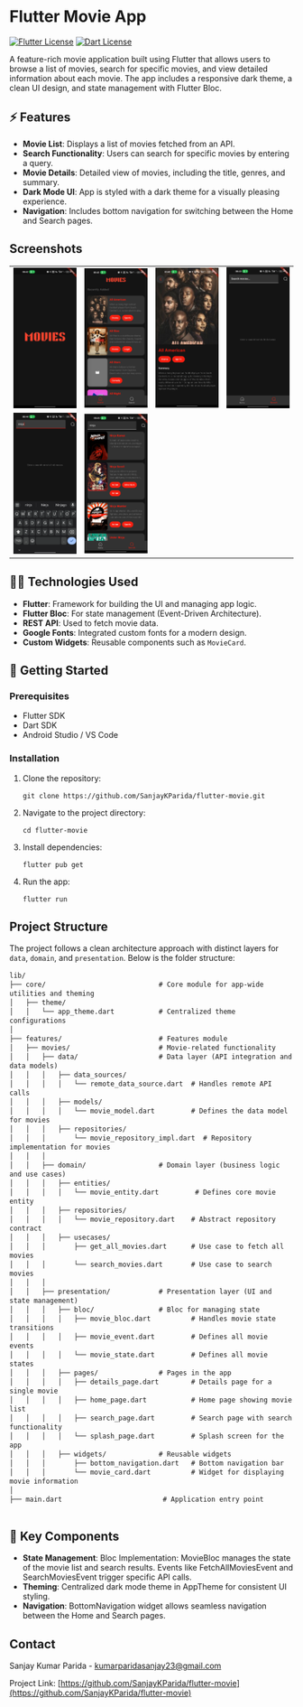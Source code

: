 # Flutter Movie App

[![Flutter License](https://img.shields.io/badge/Flutter-02569B?style=for-the-badge&logo=flutter&logoColor=white)](https://flutter.dev/)
[![Dart License](https://img.shields.io/badge/Dart-0175C2?style=for-the-badge&logo=dart&logoColor=white)](https://dart.dev/)

A feature-rich movie application built using Flutter that allows users to browse a list of movies, search for specific movies, and view detailed information about each movie. The app includes a responsive dark theme, a clean UI design, and state management with Flutter Bloc.

## ⚡️ Features

- **Movie List**: Displays a list of movies fetched from an API.
- **Search Functionality**: Users can search for specific movies by entering a query.
- **Movie Details**: Detailed view of movies, including the title, genres, and summary.
- **Dark Mode UI**: App is styled with a dark theme for a visually pleasing experience.
- **Navigation**: Includes bottom navigation for switching between the Home and Search pages.

## Screenshots

<table>
  <tr>
    <td><img src="screenshots/1.png" width="180"/></td>
    <td><img src="screenshots/2.png" width="180"/></td>
    <td><img src="screenshots/3.png" width="180"/></td>
    <td><img src="screenshots/4.png" width="180"/></td>
  </tr>
  <tr>
    <td><img src="screenshots/5.png" width="180"/></td>
    <td><img src="screenshots/6.png" width="180"/></td>
  </tr>
</table>

## 👩‍💻 Technologies Used

- **Flutter**: Framework for building the UI and managing app logic.
- **Flutter Bloc**: For state management (Event-Driven Architecture).
- **REST API**: Used to fetch movie data.
- **Google Fonts**: Integrated custom fonts for a modern design.
- **Custom Widgets**: Reusable components such as `MovieCard`.

## 🚀 Getting Started

### Prerequisites

- Flutter SDK
- Dart SDK
- Android Studio / VS Code

### Installation

1. Clone the repository:
   ```
   git clone https://github.com/SanjayKParida/flutter-movie.git
   ```
2. Navigate to the project directory:
   ```
   cd flutter-movie
   ```
3. Install dependencies:
   ```
   flutter pub get
   ```
4. Run the app:
   ```
   flutter run
   ```

## Project Structure

The project follows a clean architecture approach with distinct layers for `data`, `domain`, and `presentation`. Below is the folder structure:

```
lib/
├── core/                            # Core module for app-wide utilities and theming
│   ├── theme/
│   │   └── app_theme.dart           # Centralized theme configurations
│
├── features/                        # Features module
│   ├── movies/                      # Movie-related functionality
│   │   ├── data/                    # Data layer (API integration and data models)
│   │   │   ├── data_sources/
│   │   │   │   └── remote_data_source.dart  # Handles remote API calls
│   │   │   ├── models/
│   │   │   │   └── movie_model.dart         # Defines the data model for movies
│   │   │   ├── repositories/
│   │   │       └── movie_repository_impl.dart  # Repository implementation for movies
│   │   │
│   │   ├── domain/                  # Domain layer (business logic and use cases)
│   │   │   ├── entities/
│   │   │   │   └── movie_entity.dart         # Defines core movie entity
│   │   │   ├── repositories/
│   │   │   │   └── movie_repository.dart    # Abstract repository contract
│   │   │   ├── usecases/
│   │   │       ├── get_all_movies.dart      # Use case to fetch all movies
│   │   │       └── search_movies.dart       # Use case to search movies
│   │   │
│   │   ├── presentation/            # Presentation layer (UI and state management)
│   │   │   ├── bloc/                # Bloc for managing state
│   │   │   │   ├── movie_bloc.dart          # Handles movie state transitions
│   │   │   │   ├── movie_event.dart         # Defines all movie events
│   │   │   │   └── movie_state.dart         # Defines all movie states
│   │   │   ├── pages/               # Pages in the app
│   │   │   │   ├── details_page.dart        # Details page for a single movie
│   │   │   │   ├── home_page.dart           # Home page showing movie list
│   │   │   │   ├── search_page.dart         # Search page with search functionality
│   │   │   │   └── splash_page.dart         # Splash screen for the app
│   │   │   ├── widgets/             # Reusable widgets
│   │   │       ├── bottom_navigation.dart   # Bottom navigation bar
│   │   │       └── movie_card.dart          # Widget for displaying movie information
│
├── main.dart                         # Application entry point


```

## 🧠 Key Components

- **State Management**:
  Bloc Implementation:
  MovieBloc manages the state of the movie list and search results.
  Events like FetchAllMoviesEvent and SearchMoviesEvent trigger specific API calls.
- **Theming**: Centralized dark mode theme in AppTheme for consistent UI styling.
- **Navigation**: BottomNavigation widget allows seamless navigation between the Home and Search pages.

## Contact

Sanjay Kumar Parida - [kumarparidasanjay23@gmail.com](mailto:kumarparidasanjay23@gmail.com)

Project Link: [https://github.com/SanjayKParida/flutter-movie](https://github.com/SanjayKParida/flutter-movie)
